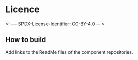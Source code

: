 # Licence

<! --- SPDX-License-Identifier: CC-BY-4.0  -- >

## How to build

Add links to the ReadMe files of the component repositories.
